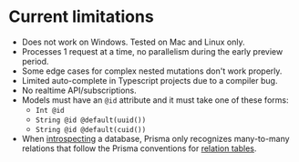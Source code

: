 # Current limitations

- Does not work on Windows. Tested on Mac and Linux only.
- Processes 1 request at a time, no parallelism during the early preview period.
- Some edge cases for complex nested mutations don't work properly.
- Limited auto-complete in Typescript projects due to a compiler bug.
- No realtime API/subscriptions.
- Models must have an `@id` attribute and it must take one of these forms:
    - `Int @id`
    - `String @id @default(uuid())`
    - `String @id @default(cuid())`
- When [introspecting](./introspection.md) a database, Prisma only recognizes many-to-many relations that follow the Prisma conventions for [relation tables](https://github.com/prisma/prisma2/blob/master/docs/relations.md#mn).